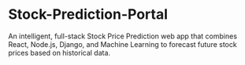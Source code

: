 # Stock-Prediction-Portal
An intelligent, full-stack Stock Price Prediction web app that combines React, Node.js, Django, and Machine Learning to forecast future stock prices based on historical data.
